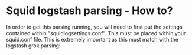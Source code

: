 # Squid logstash parsing - How to?

In order to get this parsing running, you will need to first put the settings contained within "squidlogsettings.conf". This must be placed within your squid.conf file. This is extremely important as this must match with the logstash grok parsing!
